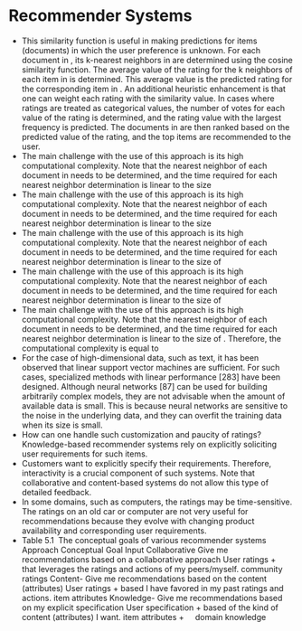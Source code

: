 # Recommender Systems
- This similarity function is useful in making predictions for items (documents) in which the user preference is unknown. For each document in , its k-nearest neighbors in are determined using the cosine similarity function. The average value of the rating for the k neighbors of each item in is determined. This average value is the predicted rating for the corresponding item in . An additional heuristic enhancement is that one can weight each rating with the similarity value. In cases where ratings are treated as categorical values, the number of votes for each value of the rating is determined, and the rating value with the largest frequency is predicted. The documents in are then ranked based on the predicted value of the rating, and the top items are recommended to the user.
- The main challenge with the use of this approach is its high computational complexity. Note that the nearest neighbor of each document in needs to be determined, and the time required for each nearest neighbor determination is linear to the size
- The main challenge with the use of this approach is its high computational complexity. Note that the nearest neighbor of each document in needs to be determined, and the time required for each nearest neighbor determination is linear to the size
- The main challenge with the use of this approach is its high computational complexity. Note that the nearest neighbor of each document in needs to be determined, and the time required for each nearest neighbor determination is linear to the size of
- The main challenge with the use of this approach is its high computational complexity. Note that the nearest neighbor of each document in needs to be determined, and the time required for each nearest neighbor determination is linear to the size of
- The main challenge with the use of this approach is its high computational complexity. Note that the nearest neighbor of each document in needs to be determined, and the time required for each nearest neighbor determination is linear to the size of . Therefore, the computational complexity is equal to
- For the case of high-dimensional data, such as text, it has been observed that linear support vector machines are sufficient. For such cases, specialized methods with linear performance [283] have been designed. Although neural networks [87] can be used for building arbitrarily complex models, they are not advisable when the amount of available data is small. This is because neural networks are sensitive to the noise in the underlying data, and they can overfit the training data when its size is small.
- How can one handle such customization and paucity of ratings? Knowledge-based recommender systems rely on explicitly soliciting user requirements for such items.
- Customers want to explicitly specify their requirements. Therefore, interactivity is a crucial component of such systems. Note that collaborative and content-based systems do not allow this type of detailed feedback.
- In some domains, such as computers, the ratings may be time-sensitive. The ratings on an old car or computer are not very useful for recommendations because they evolve with changing product availability and corresponding user requirements.
- Table 5.1  The conceptual goals of various recommender systems Approach Conceptual Goal Input Collaborative Give me recommendations based on a collaborative approach User ratings +   that leverages the ratings and actions of my peers/myself. community ratings Content- Give me recommendations based on the content (attributes) User ratings + based I have favored in my past ratings and actions. item attributes Knowledge- Give me recommendations based on my explicit specification User specification + based of the kind of content (attributes) I want. item attributes +     domain knowledge

